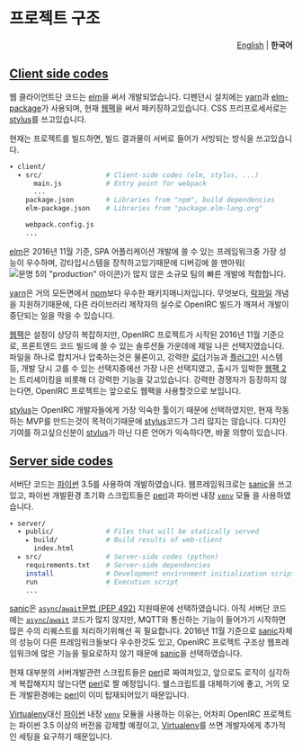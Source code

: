 프로젝트 구조
========
<p align=right>
  <a href=project-structure.md>English</a> |
  <strong>한국어</strong>
</p>

[Client side codes](../client/)
--------
웹 클라이언트단 코드는 [elm]을 써서 개발되었습니다. 디펜던시 설치에는 [yarn]과
[elm-package]가 사용되며, 현재 [웹팩]을 써서 패키징하고있습니다. CSS
프리프로세서로는 [stylus]를 쓰고있습니다.

현재는 프로젝트를 빌드하면, 빌드 결과물이 서버로 들어가 서빙되는 방식을
쓰고있습니다.

```bash
▾ client/
  ▾ src/                # Client-side codes (elm, stylus, ...)
      main.js           # Entry point for webpack
      ...
    package.json        # Libraries from "npm", build dependencies
    elm-package.json    # Libraries from "package.elm-lang.org"

    webpack.config.js
    ...
```

[elm]은 2016년 11월 기준, SPA 어플리케이션 개발에 쓸 수 있는 프레임워크중 가장
성능이 우수하며, 강타입시스템을 장착하고있기때문에 디버깅에 쓸 맨아워(![문명 5의
"production" 아이콘](img/production.png))가 많지 않은 소규모 팀의 빠른 개발에
적합합니다.

[yarn]은 거의 모든면에서 [npm]보다 우수한 패키지매니저입니다. 무엇보다, [락파일]
개념을 지원하기때문에, 다른 라이브러리 제작자의 실수로 OpenIRC 빌드가 깨져서
개발이 중단되는 일을 막을 수 있습니다.

[웹팩]은 설정이 상당히 복잡하지만, OpenIRC 프로젝트가 시작된 2016년 11월
기준으로, 프론트엔드 코드 빌드에 쓸 수 있는 솔루션들 가운데에 제일 나은
선택지였습니다. 파일을 하나로 합치거나 압축하는것은 물론이고, 강력한
[로더]기능과 [플러그인] 시스템 등, 개발 당시 고를 수 있는 선택지중에선 가장 나은
선택지였고, 출시가 임박한 [웹팩 2]는 트리셰이킹을 비롯해 더 강력한 기능을
갖고있습니다. 강력한 경쟁자가 등장하지 않는다면, OpenIRC 프로젝트는 앞으로도
웹팩을 사용할것으로 보입니다.

[stylus]는 OpenIRC 개발자들에게 가장 익숙한 툴이기 때문에 선택하였지만, 현재
작동하는 MVP를 만드는것이 목적이기때문에 [stylus]코드가 그리 많지는 않습니다.
디자인 기여를 하고싶으신분이 [stylus]가 아닌 다른 언어가 익숙하다면, 바꿀 의향이
있습니다.

[elm]: http://elm-lang.org/
[yarn]: https://yarnpkg.com/
[웹팩]: https://webpack.github.io/
[stylus]: http://stylus-lang.com/
[npm]: https://github.com/npm/npm
[elm-package]: https://github.com/elm-lang/elm-package
[락파일]: https://yarnpkg.com/en/docs/yarn-lock
[로더]: https://webpack.github.io/docs/using-loaders.html
[플러그인]: https://webpack.github.io/docs/plugins.html
[웹팩 2]: https://webpack.js.org/

[Server side codes](../server/)
--------
서버단 코드는 [파이썬] 3.5를 사용하여 개발하였습니다. 웹프레임워크로는 [sanic]을
쓰고있고, 파이썬 개발환경 초기화 스크립트들은 [perl]과 파이썬 내장 [`venv`] 모듈
을 사용하였습니다.

```bash
▾ server/
  ▾ public/             # Files that will be statically served
    ▸ build/            # Build results of web-client
      index.html
  ▸ src/                # Server-side codes (python)
    requirements.txt    # Server-side dependencies
    install             # Development environment initialization script
    run                 # Execution script
    ...
```

[sanic]은 [`async`/`await`문법 (PEP 492)][pep492] 지원때문에 선택하였습니다.
아직 서버단 코드에는 [`async`/`await`][pep492] 코드가 많지 않지만, MQTT와
통신하는 기능이 들어가기 시작하면 많은 수의 리퀘스트를 처리하기위해선 꼭
필요합니다. 2016년 11월 기준으로 [sanic]자체의 성능이 다른 프레임워크들보다
우수한것도 있고, OpenIRC 프로젝트 구조상 웹프레임워크에 많은 기능을 필요로하지
않기 때문에 [sanic]을 선택하였습니다.

현재 대부분의 서버개발관련 스크립트들은 [perl]로 짜여져있고, 앞으로도 로직이
심각하게 복잡해지지 않는다면 [perl]로 짤 예정입니다. 쉘스크립트를 대체하기에
좋고, 거의 모든 개발환경에는 [perl]이 이미 탑재되어있기 때문입니다.

[Virtualenv]대신 [파이썬] 내장 [`venv`] 모듈을 사용하는 이유는, 어차피 OpenIRC
프로젝트는 파이썬 3.5 이상의 버전을 강제할 예정이고, [Virtualenv]를 쓰면
개발자에게 추가적인 세팅을 요구하기 때문입니다.

[파이썬]: https://www.python.org/
[sanic]: https://github.com/channelcat/sanic
[perl]: https://www.perl.org/
[`venv`]: https://docs.python.org/3/library/venv.html
[pep492]: https://www.python.org/dev/peps/pep-0492/
[Virtualenv]: https://virtualenv.pypa.io/en/stable/
